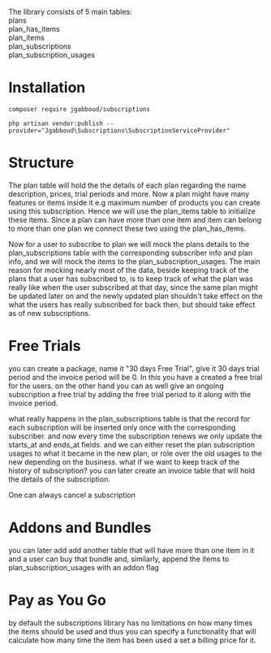 The library consists of 5 main tables: <br>
plans <br>
plan_has_items <br>
plan_items <br>
plan_subscriptions <br>
plan_subscription_usages

Installation
=========

```
composer require jgabboud/subscriptions
```

 ```
 php artisan vendor:publish --provider="Jgabboud\Subscriptions\SubscriptionServiceProvider"
 ```

Structure
=========
The plan table will hold the the details of each plan regarding the name description, prices, trial periods and more.
Now a plan might have many features or items inside it e.g  maximum number of products you can create using this subscription.
Hence we will use the plan_items table to initialize these items.
Since a plan can have more than one item and item can belong to more than one plan we connect these two using the plan_has_items.

Now for a user to subscribe to plan we will mock the plans details to the plan_subscriptions table with the corresponding subscriber
info and plan info, and we will mock the items to the plan_subscription_usages.
The main reason for mocking nearly most of the data, beside keeping track of the plans that a user has subscribed to, is to keep 
track of what the plan was really like when the user subscribed at that day, since the same plan might be updated later on 
and the newly updated plan shouldn't take effect on the what the users has really subscribed for back then, but should take effect
as of new subscriptions.

Free Trials
==========
you can create a package, name it "30 days Free Trial", give it 30 days trial period and the invoice period will be 0.
In this you have a created a free trial for the users.
on the other hand you can as well give an ongoing subscription a free trial by adding the free trial period to it along with the
invoice period.

what really happens in the plan_subscriptions table is that the record for each subscription will be inserted only once with the 
corresponding subscriber. and now every time the subscription renews we only update the starts_at and ends_at fields.
and we can either reset the plan subscription usages to what it became in the new plan, or role over the old usages to the new
depending on the business.
what if we want to keep track of the history of subscription? you can later create an invoice table that will hold the details of
the subscription. 

One can always cancel a subscription

Addons and Bundles
==================
you can later add add another table that will have more than one item in it and a user can buy that bundle and, similarly, 
append the items to plan_subscription_usages with an addon flag 

Pay as You Go
=============
by default the subscriptions library has no limitations on how many times the items should be used and thus you can specify 
a functionality that will calculate how many time the item has been used a set a billing price for it.


